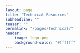 ```yaml
---
layout: page
title: "Technical Resources"
subheadline: ""
teaser: ""
permalink: "/pages/technical/"
header:
	image: logo.png
    background-color: "#ffffff"
---
```

